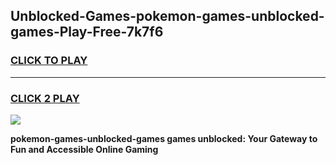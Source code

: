 
## Unblocked-Games-pokemon-games-unblocked-games-Play-Free-7k7f6
<h3>
<a href="https://premium76.site?title=pokemon-games-unblocked-games&ref=09A">CLICK TO PLAY</a></h3>
<hr>

<h3>
<a href="https://premium76.site?title=pokemon-games-unblocked-games&ref=09A">CLICK 2 PLAY</a>
  
</h3>

<a href="https://premium76.site?title=pokemon-games-unblocked-games&ref=09A"><img src="https://clearcache.store/games.png"></a>


**pokemon-games-unblocked-games games unblocked: Your Gateway to Fun and Accessible Online Gaming**
